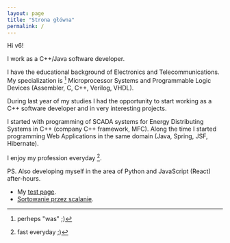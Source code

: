 ```yaml
---
layout: page
title: "Strona główna"
permalink: /
---
```


Hi v6!

I work as a C++/Java software developer.

I have the educational background of Electronics and Telecommunications.
My specialization is [^1] Microprocessor Systems and Programmable Logic Devices (Assembler, C, C++, Verilog, VHDL).

During last year of my studies I had the opportunity to start working as a C++ software developer and in very interesting projects.

I started with programming of SCADA systems for Energy Distributing Systems in C++ (company C++ framework, MFC).
Along the time I started programming Web Applications in the same domain (Java, Spring, JSF, Hibernate).

I enjoy my profession everyday [^2].

PS. Also developing myself in the area of Python and JavaScript (React) after-hours.

[^1]: perheps "was" ;)
[^2]: fast everyday ;)

* My [test page](test).
* [Sortowanie przez scalanie](rsc/mergesort).
